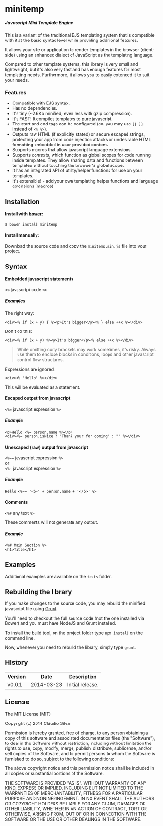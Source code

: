 # minitemp

##### Javascript Mini Template Engine

This is a variant of the traditional EJS templating system that is compatible with it at the basic syntax level while providing additional features.

It allows your site or application to render templates in the browser (client-side) using an enhanced dialect of JavaScript as the templating language.

Compared to other template systems, this library is very small and lightweight, but it's also very fast and has enough features for most templating needs. Furthermore, it allows you to easily extended it to suit your needs.

### Features

- Compatible with EJS syntax.
- Has no dependencies.
- It's tiny (~2.6Kb minified; even less with gzip compression).
- It's FAST! It compiles templates to pure javascript.
- The start and end tags can be configured (ex. you may use `{{ }}` instead of `<% %>`).
- Outputs raw HTML (if explicitly stated) or secure escaped strings, protecting your app from code injection attacks or undesirable HTML formatting embedded in user-provided content.
- Supports macros that allow javascript language extensions.
- Supports *contexts*, which function as global scopes for code running inside templates. They allow sharing data and functions between templates without touching the browser's global scope.
- It has an integrated API of utility/helper functions for use on your templates.
- It's extensible! - add your own templating helper functions and language extensions (macros).

## Installation

#### Install with [bower](http://github.com/bower/bower):

    $ bower install minitemp
    
#### Install manually:
  
  Download the source code and copy the `minitemp.min.js` file into your project.

## Syntax

#### Embedded javascript statements

`<%` javascript code `%>`

##### Examples

The right way:

```
<div><% if (x > y) { %><p>It's bigger</p><% } else ++x %></div>
```

Don't do this:

```
<div><% if (x > y) %><p>It's bigger</p><% else ++x %></div>
```

> While omitting curly brackets may work sometimes, it's risky. Always use them to enclose blocks in conditions, loops and other javascript control flow structures.

Expressions are ignored:

```
<div><% 'Hello' %></div>
```

This will be evaluated as a statement.

#### Escaped output from javascript

`<%=` javascript expression `%>`

##### Example

```
<p>Hello <%= person.name %></p>
<div><%= person.isNice ? "Thank your for coming" : "" %></div>
```

#### Unescaped (raw) output from javascript

`<%==` javascript expression `%>`  
or  
`<%-` javascript expression `%>`

##### Example

```
Hello <%== '<b>' + person.name + '</b>' %>
```

#### Comments

`<%#` any text `%>`  

These comments will not generate any output.

##### Example

```
<%# Main Section %>
<h1>Title</h1>
```

## Examples

Additional examples are available on the `tests` folder.

## Rebuilding the library

If you make changes to the source code, you may rebuild the minified javascript file using [Grunt](http://gruntjs.com).

You'll need to checkout the full source code (not the one installed via Bower) and you must have NodeJS and Grunt installed.

To install the build tool, on the project folder type `npm install` on the command line.

Now, whenever you need to rebuild the library, simply type `grunt`.

## History

 Version | Date       | Description
---------|------------|----------------------------
 v0.0.1  | 2014-03-23 | Initial release.

## License

The MIT License (MIT)

Copyright (c) 2014 Cláudio Silva

Permission is hereby granted, free of charge, to any person obtaining a copy of
this software and associated documentation files (the "Software"), to deal in
the Software without restriction, including without limitation the rights to
use, copy, modify, merge, publish, distribute, sublicense, and/or sell copies of
the Software, and to permit persons to whom the Software is furnished to do so,
subject to the following conditions:

The above copyright notice and this permission notice shall be included in all
copies or substantial portions of the Software.

THE SOFTWARE IS PROVIDED "AS IS", WITHOUT WARRANTY OF ANY KIND, EXPRESS OR
IMPLIED, INCLUDING BUT NOT LIMITED TO THE WARRANTIES OF MERCHANTABILITY, FITNESS
FOR A PARTICULAR PURPOSE AND NONINFRINGEMENT. IN NO EVENT SHALL THE AUTHORS OR
COPYRIGHT HOLDERS BE LIABLE FOR ANY CLAIM, DAMAGES OR OTHER LIABILITY, WHETHER
IN AN ACTION OF CONTRACT, TORT OR OTHERWISE, ARISING FROM, OUT OF OR IN
CONNECTION WITH THE SOFTWARE OR THE USE OR OTHER DEALINGS IN THE SOFTWARE.
